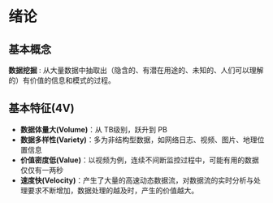 # 绪论

## 基本概念
**数据挖掘** : 从大量数据中抽取出（隐含的、有潜在用途的、未知的、人们可以理解的）有价值的信息和模式的过程。

## 基本特征(4V)

- **数据体量大(Volume)**：从 TB级别，跃升到 PB
- **数据多样性(Variety)**：多为非结构型数据，如网络日志、视频、图片、地理位置信息
- **价值密度低(Value)**：以视频为例，连续不间断监控过程中，可能有用的数据仅仅有一两秒
- **速度快(Velocity)**：产生了大量的高速动态数据流，对数据流的实时分析与处理要求不断增加，数据处理的越及时，产生的价值越大。